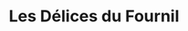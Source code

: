 ---
title: "Les Délices du Fournil"
url: /saint-symphorien-sur-coise/les-delices-du-fournil/
shop: Bäckerei
---